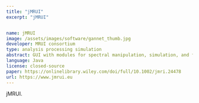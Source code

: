 ```yaml
---
title: "jMRUI"
excerpt: "jMRUI"


name: jMRUI
image: /assets/images/software/gannet_thumb.jpg
developer: MRUI consortium
type: analysis processing simulation
abstract: GUI with modules for spectral manipulation, simulation, and fitting
language: Java
license: closed-source
paper: https://onlinelibrary.wiley.com/doi/full/10.1002/jmri.24478
url: https://www.jmrui.eu
---
```


jMRUI.
